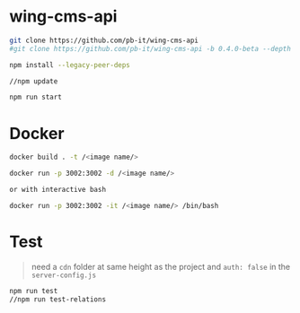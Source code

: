 # wing-cms-api

```bash
git clone https://github.com/pb-it/wing-cms-api
#git clone https://github.com/pb-it/wing-cms-api -b 0.4.0-beta --depth 1

npm install --legacy-peer-deps

//npm update

npm run start
```


# Docker

```bash
docker build . -t /<image name/>

docker run -p 3002:3002 -d /<image name/>

or with interactive bash

docker run -p 3002:3002 -it /<image name/> /bin/bash
```


# Test

> need a `cdn` folder at same height as the project and `auth: false` in the `server-config.js`

```bash
npm run test
//npm run test-relations
```